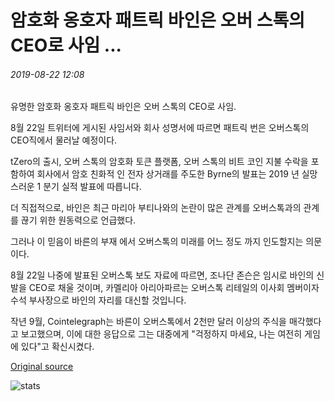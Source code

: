# 암호화 옹호자 패트릭 바인은 오버 스톡의 CEO로 사임 ...

###### 2019-08-22 12:08

유명한 암호화 옹호자 패트릭 바인은 오버 스톡의 CEO로 사임.

8월 22일 트위터에 게시된 사임서와 회사 성명서에 따르면 패트릭 번은 오버스톡의 CEO직에서 물러날 예정이다.

tZero의 출시, 오버 스톡의 암호화 토큰 플랫폼, 오버 스톡의 비트 코인 지불 수락을 포함하여 회사에서 암호 친화적 인 전자 상거래를 주도한 Byrne의 발표는 2019 년 실망스러운 1 분기 실적 발표에 따릅니다.

더 직접적으로, 바인은 최근 마리아 부티나와의 논란이 많은 관계를 오버스톡과의 관계를 끊기 위한 원동력으로 언급했다.

그러나 이 믿음이 바른의 부재 에서 오버스톡의 미래를 어느 정도 까지 인도할지는 의문이다.

8월 22일 나중에 발표된 오버스톡 보도 자료에 따르면, 조나단 존슨은 임시로 바인의 신발을 CEO로 채울 것이며, 카멜리아 아리아파르는 오버스톡 리테일의 이사회 멤버이자 수석 부사장으로 바인의 자리를 대신할 것입니다.

작년 9월, Cointelegraph는 바른이 오버스톡에서 2천만 달러 이상의 주식을 매각했다고 보고했으며, 이에 대한 응답으로 그는 대중에게 "걱정하지 마세요, 나는 여전히 게임에 있다"고 확신시켰다.

[Original source](https://cointelegraph.com/news/crypto-advocate-patrick-byrne-resigns-as-ceo-of-overstock)

![stats](https://c.statcounter.com/11760860/0/a89fa40b/1/ "stats")